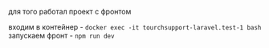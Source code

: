для того работал проект с фронтом

входим в контейнер - ```docker exec -it tourchsupport-laravel.test-1 bash```
запускаем фронт - ```npm run dev```
